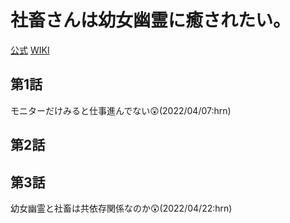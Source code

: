 # 社畜さんは幼女幽霊に癒されたい。

[公式](https://shachikusan.com/) 
[WIKI](https://ja.wikipedia.org/wiki/%E7%A4%BE%E7%95%9C%E3%81%95%E3%82%93%E3%81%AF%E5%B9%BC%E5%A5%B3%E5%B9%BD%E9%9C%8A%E3%81%AB%E7%99%92%E3%81%95%E3%82%8C%E3%81%9F%E3%81%84%E3%80%82) 

## 第1話

モニターだけみると仕事進んでない:astonished:(2022/04/07:hrn)

## 第2話

## 第3話

幼女幽霊と社畜は共依存関係なのか:astonished:(2022/04/22:hrn)
